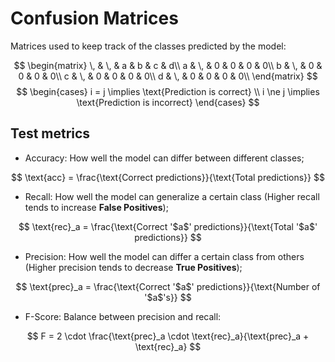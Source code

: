 # Confusion Matrices

Matrices used to keep track of the classes predicted by the model:

$$
\begin{matrix}
    \, & \, & a & b & c & d\\
    a & \, & 0 & 0 & 0 & 0\\
    b & \, & 0 & 0 & 0 & 0\\ 
    c & \, & 0 & 0 & 0 & 0\\ 
    d & \, & 0 & 0 & 0 & 0\\ 
\end{matrix}
$$
$$
\begin{cases}
    i = j \implies \text{Prediction is correct} \\
    i \ne j \implies \text{Prediction is incorrect}
\end{cases}
$$

## Test metrics

- Accuracy: How well the model can differ between different classes;

$$
\text{acc} = \frac{\text{Correct predictions}}{\text{Total predictions}}
$$

- Recall: How well the model can generalize a certain class (Higher recall tends to increase **False Positives**);

$$
\text{rec}_a = \frac{\text{Correct '$a$' predictions}}{\text{Total '$a$' predictions}}
$$

- Precision: How well the model can differ a certain class from others (Higher precision tends to decrease **True Positives**); 

$$
\text{prec}_a = \frac{\text{Correct '$a$' predictions}}{\text{Number of '$a$'s}}
$$

- F-Score: Balance between precision and recall:

$$
F = 2 \cdot \frac{\text{prec}_a \cdot \text{rec}_a}{\text{prec}_a + \text{rec}_a}
$$
